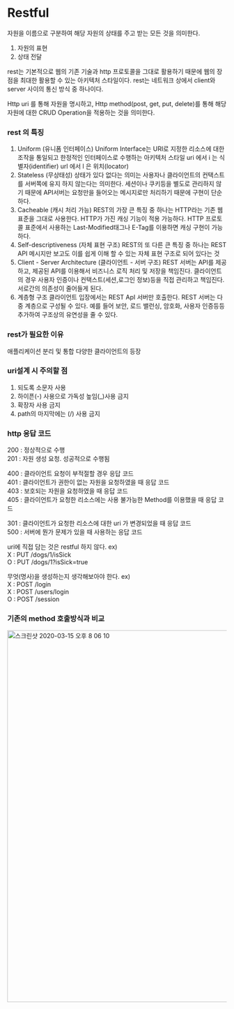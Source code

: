
# Restful 
자원을 이름으로 구분하여 해당 자원의 상태를 주고 받는 모든 것을 의미한다.
1. 자원의 표현
2. 상태 전달

rest는 기본적으로 웹의 기존 기술과 http 프로토콜을 그대로 활용하기 때문에 웹의 장점을 최대한 활용할 수 있는 아키텍처 스타일이다.
rest는 네트워크 상에서 client와 server 사이의 통신 방식 중 하나이다.

Http uri 를 통해 자원을 명시하고, Http method(post, get, put, delete)를 통해 해당 자원에 대한 CRUD Operation을 적용하는 것을 의미한다.

### rest 의 특징
1. Uniform (유니폼 인터페이스)
Uniform Interface는 URI로 지정한 리소스에 대한 조작을 통일되고 한정적인 인터페이스로 수행하는 아키텍처 스타일
uri 에서 i 는 식별자(identifier)
url 에서 l 은 위치(locator)
2. Stateless (무상태성)
상태가 있다 없다는 의미는 사용자나 클라이언트의 컨택스트를 서버쪽에 유지 하지 않는다는 의미한다.
세션이나 쿠키등을 별도로 관리하지 않기 때문에 API서버는 요청만을 들어오는 메시지로만 처리하기 때문에 구현이 단순하다.
3. Cacheable (캐시 처리 가능)
REST의 가장 큰 특징 중 하나는 HTTP라는 기존 웹표준을 그대로 사용한다.
HTTP가 가진 캐싱 기능이 적용 가능하다. HTTP 프로토콜 표준에서 사용하는 Last-Modified태그나 E-Tag를 이용하면 캐싱 구현이 가능하다.
4. Self-descriptiveness (자체 표현 구조)
REST의 또 다른 큰 특징 중 하나는 REST API 메시지만 보고도 이를 쉽게 이해 할 수 있는 자체 표현 구조로 되어 있다는 것
5. Client - Server Architecture (클라이언트 - 서버 구조)
REST 서버는 API를 제공하고, 제공된 API를 이용해서 비즈니스 로직 처리 및 저장을 책임진다.
클라이언트의 경우 사용자 인증이나 컨택스트(세션,로그인 정보)등을 직접 관리하고 책임진다.
서로간의 의존성이 줄어들게 된다.
6. 계층형 구조
클라이언트 입장에서는 REST ApI 서버만 호출한다.
REST 서버는 다중 계층으로 구성될 수 있다. 예를 들어 보안, 로드 밸런싱, 암호화, 사용자 인증등등 추가하여 구조상의 유연성을 줄 수 있다.

### rest가 필요한 이유
애플리케이션 분리 및 통합
다양한 클라이언트의 등장

### uri설계 시 주의할 점
1. 되도록 소문자 사용
2. 하이픈(-) 사용으로 가독성 높임(_)사용 금지
3. 확장자 사용 금지
4. path의 마지막에는 (/) 사용 금지

### http 응답 코드

200 : 정상적으로 수행  
201 : 자원 생성 요청. 성공적으로 수행됨  

400 : 클라이언트 요청이 부적절할 경우 응답 코드  
401 : 클라이언트가 권한이 없는 자원을 요청하였을 때 응답 코드  
403 : 보호되는 자원을 요청하였을 때 응답 코드  
405 : 클라이언트가 요청한 리소스에는 사용 불가능한 Method를 이용했을 때 응답 코드  

301 : 클라이언트가 요청한 리소스에 대한 uri 가 변경되었을 때 응답 코드  
500 : 서버에 뭔가 문제가 있을 때 사용하는 응답 코드  


uri에 직접 담는 것은 restful 하지 않다.
ex)  
X : PUT /dogs/1/isSick  
O : PUT /dogs/1?isSick=true   

무엇(명사)을 생성하는지 생각해보아야 한다.
ex)  
X : POST /login  
X : POST /users/login  
O : POST /session  

### 기존의 method 호출방식과 비교  

<img width="852" alt="스크린샷 2020-03-15 오후 8 06 10" src="https://user-images.githubusercontent.com/60742564/76700191-7fc8a580-66f8-11ea-9edb-fc6414815a27.png">

